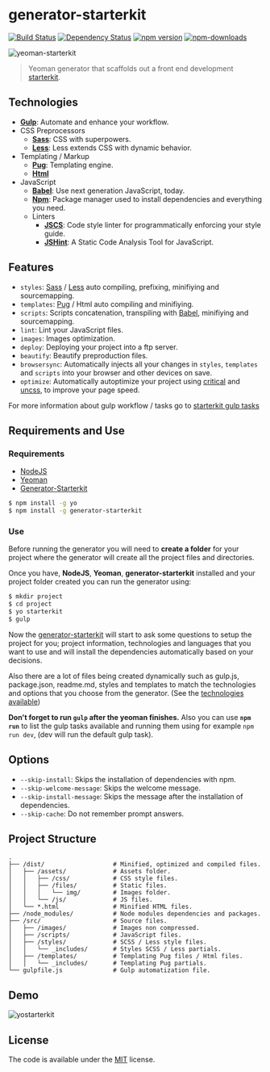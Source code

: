 # generator-starterkit 

[![Build Status](https://img.shields.io/travis/carloscuesta/generator-starterkit.svg?style=flat-square)](https://travis-ci.org/carloscuesta/generator-starterkit)
[![Dependency Status](http://img.shields.io/david/carloscuesta/generator-starterkit.svg?style=flat-square)](https://david-dm.org/carloscuesta/generator-starterkit)
[![npm version](https://img.shields.io/npm/v/generator-starterkit.svg?style=flat-square)](https://www.npmjs.com/package/generator-starterkit)
[![npm-downloads](https://img.shields.io/npm/dt/generator-starterkit.svg?style=flat-square)](http://npmjs.com/package/generator-starterkit)


![yeoman-starterkit](https://cloud.githubusercontent.com/assets/7629661/11163398/ca52709c-8acd-11e5-88da-8256ab5b6fa0.png)

> Yeoman generator that scaffolds out a front end development [starterkit](https://github.com/carloscuesta/starterkit).

## Technologies

- [**Gulp**](http://gulpjs.com): Automate and enhance your workflow.
- CSS Preprocessors
    - [**Sass**](http://sass-lang.com): CSS with superpowers.
    - [**Less**](http://lesscss.org): Less extends CSS with dynamic behavior.
- Templating / Markup
    - [**Pug**](http://Pug-lang.com): Templating engine.
    - [**Html**](https://developer.mozilla.org/es/docs/Web/HTML)
- JavaScript
	- [**Babel**](https://babeljs.io): Use next generation JavaScript, today.
	- [**Npm**](https://www.npmjs.com): Package manager used to install dependencies and everything you need.
	- Linters
		- [**JSCS**](http://jscs.info): Code style linter for programmatically enforcing your style guide. 
		- [**JSHint**](http://jshint.com): A Static Code Analysis Tool for JavaScript. 

## Features

- ```styles```: [Sass](http://sass-lang.com) / [Less](http://lesscss.org) auto compiling, prefixing, minifiying and sourcemapping.
- ```templates```: [Pug](http://Pug-lang.com) / Html auto compiling and minifiying.
- ```scripts```: Scripts concatenation, transpiling with [Babel](https://babeljs.io), minifiying and sourcemapping.
- ```lint```: Lint your JavaScript files.
- ```images```: Images optimization.
- ```deploy```: Deploying your project into a ftp server.
- ```beautify```: Beautify preproduction files.
- ```browsersync```: Automatically injects all your changes in ```styles```, ```templates``` and ```scripts``` into your browser and other devices on save.
- ```optimize```: Automatically autoptimize your project using [critical](https://github.com/addyosmani/critical) and [uncss](https://github.com/giakki/uncss), to improve your page speed.

For more information about gulp workflow / tasks go to [starterkit gulp tasks](https://github.com/carloscuesta/starterkit#tasks)

## Requirements and Use

### Requirements

- [NodeJS](https://nodejs.org/en/)
- [Yeoman](http://yeoman.io)
- [Generator-Starterkit](https://github.com/carloscuesta/generator-starterkit)

```bash
$ npm install -g yo
$ npm install -g generator-starterkit
```

### Use

Before running the generator you will need to **create a folder** for your project where the generator will create all the project files and directories.

Once you have, **NodeJS**, **Yeoman**, **generator-starterkit** installed and your project folder created you can run the generator using:

```bash
$ mkdir project
$ cd project
$ yo starterkit
$ gulp
```

Now the [generator-starterkit](https://github.com/carloscuesta/generator-starterkit) will start to ask some questions to setup the project for you; project information, technologies and languages that you want to use and will install the dependencies automatically based on your decisions.

Also there are a lot of files being created dynamically such as gulp.js, package.json, readme.md, styles and templates to match the technologies and options that you choose from the generator. (See the [technologies available](https://github.com/carloscuesta/generator-starterkit#technologies))

**Don't forget to run ```gulp``` after the yeoman finishes.** Also you can use **```npm run```** to list the gulp tasks available and running them using for example ```npm run dev```, (dev will run the default gulp task).

## Options

- ```--skip-install```: Skips the installation of dependencies with npm.
- ```--skip-welcome-message```: Skips the welcome message.
- ```--skip-install-message```: Skips the message after the installation of dependencies.
- ```--skip-cache```: Do not remember prompt answers.

## Project Structure

```
.
├── /dist/                   # Minified, optimized and compiled files.
│   ├── /assets/             # Assets folder.
│   │   ├── /css/            # CSS style files.
│   │   ├── /files/          # Static files.
│   │   │   └── img/         # Images folder.
│   │   └── /js/             # JS files.
│   └── *.html               # Minified HTML files.
├── /node_modules/           # Node modules dependencies and packages.
├── /src/                    # Source files.
│   ├── /images/             # Images non compressed.
│   ├── /scripts/            # JavaScript files.
│   ├── /styles/             # SCSS / Less style files.
│   │   └── _includes/       # Styles SCSS / Less partials.
│   ├── /templates/          # Templating Pug files / Html files.
│   │   └── _includes/       # Templating Pug partials.
└── gulpfile.js              # Gulp automatization file.
```

## Demo

![yostarterkit](https://cloud.githubusercontent.com/assets/7629661/10416911/2c8d9600-702b-11e5-9724-087666e1c81b.gif)

## License

The code is available under the [MIT](https://github.com/carloscuesta/generator-starterkit/blob/master/LICENSE) license.

